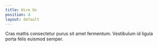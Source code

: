 ```yaml
---
title: Hire Us
position: 4
layout: default
---
```


Cras mattis consectetur purus sit amet fermentum. Vestibulum id ligula porta felis euismod semper.